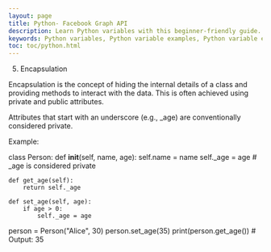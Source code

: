```yaml
---
layout: page
title: Python- Facebook Graph API
description: Learn Python variables with this beginner-friendly guide. Understand variable naming rules, assignments, and operations with examples and exercises. Perfect for students and professionals starting their Python journey.  
keywords: Python variables, Python variable examples, Python variable exercises, Python variable naming rules, Python variable assignment, Python beginner tutorials, Python programming basics, learn Python variables, Python coding exercises
toc: toc/python.html
---
```

5. Encapsulation

Encapsulation is the concept of hiding the internal details of a class and providing methods to interact with the data. This is often achieved using private and public attributes.

Attributes that start with an underscore (e.g., _age) are conventionally considered private.


Example:

class Person:
    def __init__(self, name, age):
        self.name = name
        self._age = age  # _age is considered private

    def get_age(self):
        return self._age

    def set_age(self, age):
        if age > 0:
            self._age = age

person = Person("Alice", 30)
person.set_age(35)
print(person.get_age())  # Output: 35
